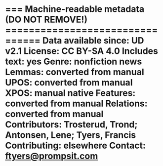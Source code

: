=== Machine-readable metadata (DO NOT REMOVE!) ================================
Data available since: UD v2.1
License: CC BY-SA 4.0
Includes text: yes
Genre: nonfiction news
Lemmas: converted from manual
UPOS: converted from manual
XPOS: manual native
Features: converted from manual
Relations: converted from manual
Contributors: Trosterud, Trond; Antonsen, Lene; Tyers, Francis
Contributing: elsewhere
Contact: ftyers@prompsit.com
===============================================================================
